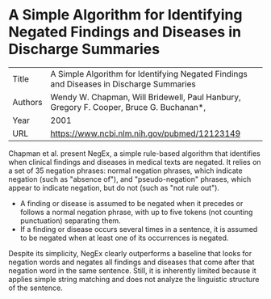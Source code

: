 # A Simple Algorithm for Identifying Negated Findings and Diseases in Discharge Summaries
|||
| --- | --- |
| Title | A Simple Algorithm for Identifying Negated Findings and Diseases in Discharge Summaries |
| Authors | Wendy W. Chapman, Will Bridewell, Paul Hanbury, Gregory F. Cooper, Bruce G. Buchanan*, |
| Year | 2001 |
| URL | https://www.ncbi.nlm.nih.gov/pubmed/12123149 |

Chapman et al. present NegEx, a simple rule-based algorithm that identifies when clinical findings
and diseases in medical texts are negated. It relies on a set of 35 negation phrases: 
normal negation phrases, which indicate negation (such as "absence of"), and "pseudo-negation" phrases, which appear to indicate
negation, but do not (such as "not rule out"). 

- A finding or disease is assumed to be
negated when it precedes or follows a normal negation phrase, with up to five tokens (not counting
punctuation) separating them. 
- If a finding or disease occurs several times in a sentence,
it is assumed to be negated when at least one of its occurrences is negated.

Despite its simplicity, NegEx clearly outperforms 
a baseline that looks for negation words and negates
all findings and diseases that come after that negation word in the same sentence.
Still, it is inherently limited because it applies simple string matching and
does not analyze the linguistic structure of the sentence.
